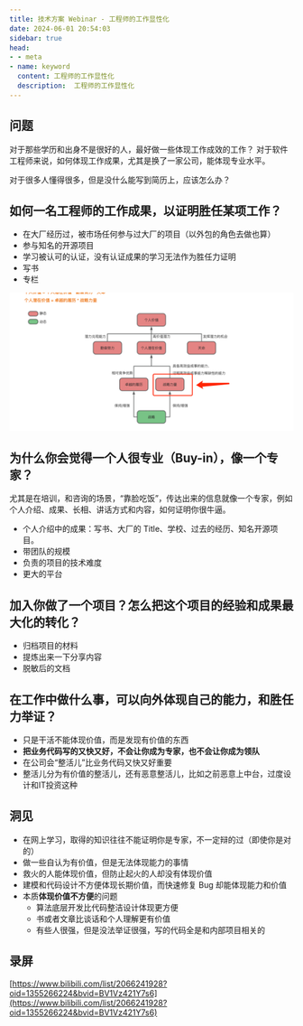 ```yaml
---
title: 技术方案 Webinar - 工程师的工作显性化
date: 2024-06-01 20:54:03
sidebar: true
head:
- - meta
- name: keyword
  content: 工程师的工作显性化
  description:  工程师的工作显性化
---
```


## 问题

对于那些学历和出身不是很好的人，最好做一些体现工作成效的工作？ 对于软件工程师来说，如何体现工作成果，尤其是换了一家公司，能体现专业水平。

对于很多人懂得很多，但是没什么能写到简历上，应该怎么办？

## 如何一名工程师的工作成果，以证明胜任某项工作？

- 在大厂经历过，被市场任何参与过大厂的项目（以外包的角色去做也算）
- 参与知名的开源项目
- 学习被认可的认证，没有认证成果的学习无法作为胜任力证明
- 写书
- 专栏

![img.png](./java-solution-webinar-59%2Fimg.png)


## 为什么你会觉得一个人很专业（Buy-in），像一个专家？

尤其是在培训，和咨询的场景，“靠脸吃饭”，传达出来的信息就像一个专家，例如个人介绍、成果、长相、讲话方式和内容，如何证明你很牛逼。

- 个人介绍中的成果：写书、大厂的 Title、学校、过去的经历、知名开源项目。
- 带团队的规模
- 负责的项目的技术难度
- 更大的平台

## 加入你做了一个项目？怎么把这个项目的经验和成果最大化的转化？

- 归档项目的材料
- 提炼出来一下分享内容
- 脱敏后的文档

## 在工作中做什么事，可以向外体现自己的能力，和胜任力举证？

- 只是干活不能体现价值，而是发现有价值的东西
- **把业务代码写的又快又好，不会让你成为专家，也不会让你成为领队**
- 在公司会“整活儿”比业务代码又快又好重要
- 整活儿分为有价值的整活儿，还有恶意整活儿，比如之前恶意上中台，过度设计和IT投资这种

## 洞见

- 在网上学习，取得的知识往往不能证明你是专家，不一定辩的过（即使你是对的）
- 做一些自认为有价值，但是无法体现能力的事情
- 救火的人能体现价值，但防止起火的人却没有体现价值
- 建模和代码设计不方便体现长期价值，而快速修复 Bug 却能体现能力和价值
- 本质**体现价值不方便**的问题
  - 算法底层开发比代码整洁设计体现更方便
  - 书或者文章比谈话和个人理解更有价值
  - 有些人很强，但是没法举证很强，写的代码全是和内部项目相关的

## 录屏

[https://www.bilibili.com/list/2066241928?oid=1355266224&bvid=BV1Vz421Y7s6](https://www.bilibili.com/list/2066241928?oid=1355266224&bvid=BV1Vz421Y7s6)